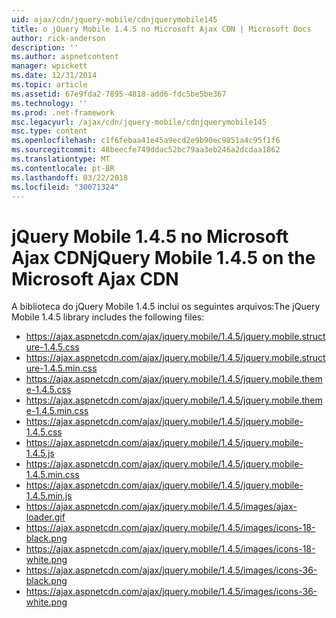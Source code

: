```yaml
---
uid: ajax/cdn/jquery-mobile/cdnjquerymobile145
title: o jQuery Mobile 1.4.5 no Microsoft Ajax CDN | Microsoft Docs
author: rick-anderson
description: ''
ms.author: aspnetcontent
manager: wpickett
ms.date: 12/31/2014
ms.topic: article
ms.assetid: 67e9fda2-7895-4818-add6-fdc5be5be367
ms.technology: ''
ms.prod: .net-framework
msc.legacyurl: /ajax/cdn/jquery-mobile/cdnjquerymobile145
msc.type: content
ms.openlocfilehash: c1f6febaa41e45a9ecd2e9b90ec9851a4c95f1f6
ms.sourcegitcommit: 48beecfe749ddac52bc79aa3eb246a2dcdaa1862
ms.translationtype: MT
ms.contentlocale: pt-BR
ms.lasthandoff: 03/22/2018
ms.locfileid: "30071324"
---
```

<a name="jquery-mobile-145-on-the-microsoft-ajax-cdn"></a><span data-ttu-id="fbce3-102">jQuery Mobile 1.4.5 no Microsoft Ajax CDN</span><span class="sxs-lookup"><span data-stu-id="fbce3-102">jQuery Mobile 1.4.5 on the Microsoft Ajax CDN</span></span>
====================
<span data-ttu-id="fbce3-103">A biblioteca do jQuery Mobile 1.4.5 inclui os seguintes arquivos:</span><span class="sxs-lookup"><span data-stu-id="fbce3-103">The jQuery Mobile 1.4.5 library includes the following files:</span></span>

- https://ajax.aspnetcdn.com/ajax/jquery.mobile/1.4.5/jquery.mobile.structure-1.4.5.css
- https://ajax.aspnetcdn.com/ajax/jquery.mobile/1.4.5/jquery.mobile.structure-1.4.5.min.css
- https://ajax.aspnetcdn.com/ajax/jquery.mobile/1.4.5/jquery.mobile.theme-1.4.5.css
- https://ajax.aspnetcdn.com/ajax/jquery.mobile/1.4.5/jquery.mobile.theme-1.4.5.min.css
- https://ajax.aspnetcdn.com/ajax/jquery.mobile/1.4.5/jquery.mobile-1.4.5.css
- https://ajax.aspnetcdn.com/ajax/jquery.mobile/1.4.5/jquery.mobile-1.4.5.js
- https://ajax.aspnetcdn.com/ajax/jquery.mobile/1.4.5/jquery.mobile-1.4.5.min.css
- https://ajax.aspnetcdn.com/ajax/jquery.mobile/1.4.5/jquery.mobile-1.4.5.min.js
- https://ajax.aspnetcdn.com/ajax/jquery.mobile/1.4.5/images/ajax-loader.gif
- https://ajax.aspnetcdn.com/ajax/jquery.mobile/1.4.5/images/icons-18-black.png
- https://ajax.aspnetcdn.com/ajax/jquery.mobile/1.4.5/images/icons-18-white.png
- https://ajax.aspnetcdn.com/ajax/jquery.mobile/1.4.5/images/icons-36-black.png
- https://ajax.aspnetcdn.com/ajax/jquery.mobile/1.4.5/images/icons-36-white.png
